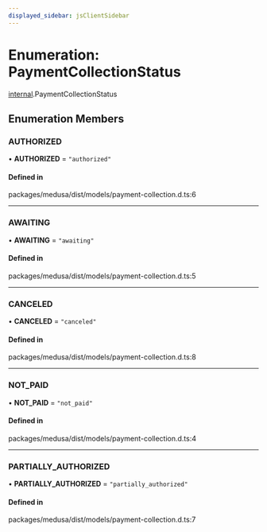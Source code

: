 ```yaml
---
displayed_sidebar: jsClientSidebar
---
```


# Enumeration: PaymentCollectionStatus

[internal](../modules/internal-3.md).PaymentCollectionStatus

## Enumeration Members

### AUTHORIZED

• **AUTHORIZED** = ``"authorized"``

#### Defined in

packages/medusa/dist/models/payment-collection.d.ts:6

___

### AWAITING

• **AWAITING** = ``"awaiting"``

#### Defined in

packages/medusa/dist/models/payment-collection.d.ts:5

___

### CANCELED

• **CANCELED** = ``"canceled"``

#### Defined in

packages/medusa/dist/models/payment-collection.d.ts:8

___

### NOT\_PAID

• **NOT\_PAID** = ``"not_paid"``

#### Defined in

packages/medusa/dist/models/payment-collection.d.ts:4

___

### PARTIALLY\_AUTHORIZED

• **PARTIALLY\_AUTHORIZED** = ``"partially_authorized"``

#### Defined in

packages/medusa/dist/models/payment-collection.d.ts:7
